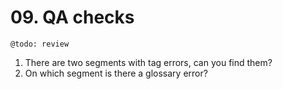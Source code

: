# 09. QA checks

	@todo: review

1. There are two segments with tag errors, can you find them?
2. On which segment is there a glossary error?